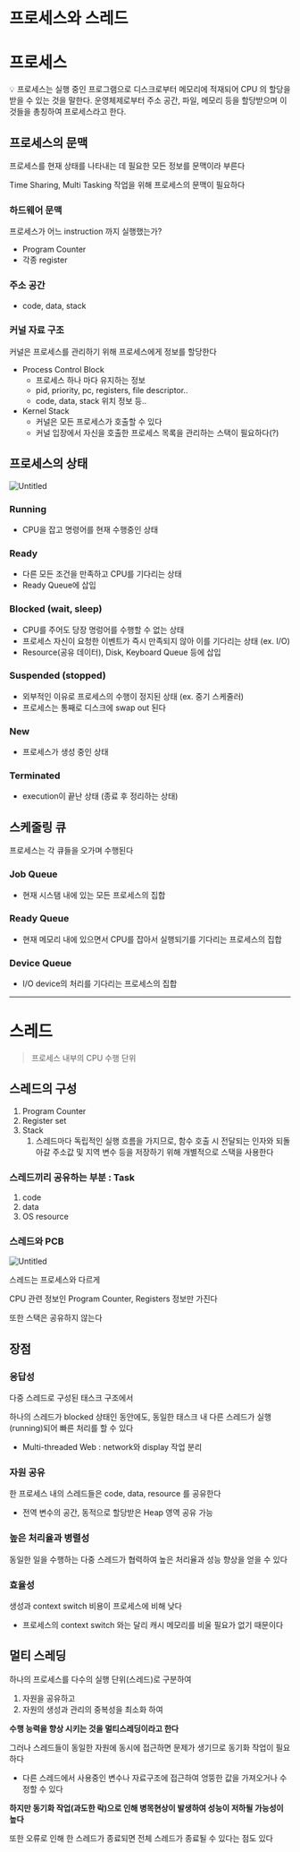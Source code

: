 # 프로세스와 스레드

# 프로세스

<aside>
💡 프로세스는 실행 중인 프로그램으로 디스크로부터 메모리에 적재되어 CPU 의 할당을 받을 수 있는 것을 말한다. 운영체제로부터 주소 공간, 파일, 메모리 등을 할당받으며 이것들을 총칭하여 프로세스라고 한다.

</aside>

## 프로세스의 문맥

프로세스를 현재 상태를 나타내는 데 필요한 모든 정보를 문맥이라 부른다

Time Sharing, Multi Tasking 작업을 위해 프로세스의 문맥이 필요하다

### 하드웨어 문맥

프로세스가 어느 instruction 까지 실행했는가?

- Program Counter
- 각종 register

### 주소 공간

- code, data, stack

### 커널 자료 구조

커널은 프로세스를 관리하기 위해 프로세스에게 정보를 할당한다

- Process Control Block
    - 프로세스 하나 마다 유지하는 정보
    - pid, priority, pc, registers, file descriptor..
    - code, data, stack 위치 정보 등..
- Kernel Stack
    - 커널은 모든 프로세스가 호출할 수 있다
    - 커널 입장에서 자신을 호출한 프로세스 목록을 관리하는 스택이 필요하다(?)

## 프로세스의 상태

![Untitled](https://user-images.githubusercontent.com/74011724/202432177-a4bf713c-3152-470f-b6cf-45aca12a3366.png)

### Running

- CPU을 잡고 명령어를 현재 수행중인 상태

### Ready

- 다른 모든 조건을 만족하고 CPU를 기다리는 상태
- Ready Queue에 삽입

### Blocked (wait, sleep)

- CPU를 주어도 당장 명렁어를 수행할 수 없는 상태
- 프로세스 자신이 요청한 이벤트가 즉시 만족되지 않아 이를 기다리는 상태 (ex. I/O)
- Resource(공유 데이터), Disk, Keyboard Queue 등에 삽입

### Suspended (stopped)

- 외부적인 이유로 프로세스의 수행이 정지된 상태 (ex. 중기 스케줄러)
- 프로세스는 통째로 디스크에 swap out 된다

### New

- 프로세스가 생성 중인 상태

### Terminated

- execution이 끝난 상태 (종료 후 정리하는 상태)

## 스케줄링 큐

프로세스는 각 큐들을 오가며 수행된다

### Job Queue

- 현재 시스탬 내에 있는 모든 프로세스의 집합

### Ready Queue

- 현재 메모리 내에 있으면서 CPU를 잡아서 실행되기를 기다리는 프로세스의 집합

### Device Queue

- I/O device의 처리를 기다리는 프로세스의 집합

---

# 스레드

> 프로세스 내부의 CPU 수행 단위
>

## 스레드의 구성

1. Program Counter
2. Register set
3. Stack
    1. 스레드마다 독립적인 실행 흐름을 가지므로, 함수 호출 시 전달되는 인자와 되돌아갈 주소값 및 지역 변수 등을 저장하기 위해 개별적으로 스택을 사용한다

### 스레드끼리 공유하는 부분 : Task

1. code
2. data
3. OS resource

### 스레드와 PCB

![Untitled](https://user-images.githubusercontent.com/74011724/202432221-cacc6bf7-6d0f-4679-a43f-2baeb3bde9ec.png)

스레드는 프로세스와 다르게

CPU 관련 정보인 Program Counter, Registers 정보만 가진다

또한 스택은 공유하지 않는다

## 장점

### 응답성

다중 스레드로 구성된 태스크 구조에서

하나의 스레드가 blocked 상태인 동안에도, 동일한 태스크 내 다른 스레드가 실행(running)되어 빠른 처리를 할 수 있다

- Multi-threaded Web : network와 display 작업 분리

### 자원 공유

한 프로세스 내의 스레드들은 code, data, resource 를 공유한다

- 전역 변수의 공간, 동적으로 할당받은 Heap 영역 공유 가능

### 높은 처리율과 병렬성

동일한 일을 수행하는 다중 스레드가 협력하여 높은 처리율과 성능 향상을 얻을 수 있다

### 효율성

생성과 context switch 비용이 프로세스에 비해 낮다

- 프로세스의 context switch 와는 달리 캐시 메모리를 비울 필요가 없기 때문이다



## 멀티 스레딩

하나의 프로세스를 다수의 실행 단위(스레드)로 구분하여

1. 자원을 공유하고
2. 자원의 생성과 관리의 중복성을 최소화 하여

**수행 능력을 향상 시키는 것을 멀티스레딩이라고 한다**

그러나 스레드들이 동일한 자원에 동시에 접근하면 문제가 생기므로 동기화 작업이 필요하다

- 다른 스레드에서 사용중인 변수나 자료구조에 접근하여 엉뚱한 값을 가져오거나 수정할 수 있다

**하지만 동기화 작업(과도한 락)으로 인해 병목현상이 발생하여 성능이 저하될 가능성이 높다**

또한 오류로 인해 한 스레드가 종료되면 전체 스레드가 종료될 수 있다는 점도 있다